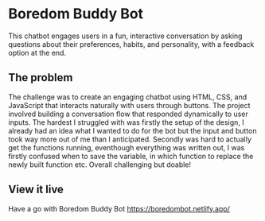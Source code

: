 # Boredom Buddy Bot

This chatbot engages users in a fun, interactive conversation by asking questions about their preferences, habits, and personality, with a feedback option at the end.

## The problem

The challenge was to create an engaging chatbot using HTML, CSS, and JavaScript that interacts naturally with users through buttons. The project involved building a conversation flow that responded dynamically to user inputs.
The hardest I struggled with was firstly the setup of the design, I already had an idea what I wanted to do for the bot but the input and button took way more out of me than I anticipated. Secondly was hard to actually get the functions running, eventhough everything was written out, I was firstly confused when to save the variable, in which function to replace the newly built function etc. Overall challenging but doable!

## View it live

Have a go with  Boredom Buddy Bot https://boredombot.netlify.app/
